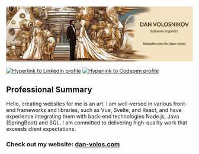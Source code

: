 ![banner image with name "Dan Volosnikov" and links to LinkedIn profile](banner-image.jpg)

[![Hyperlink to LinkedIn profile](https://img.shields.io/badge/linkedin-%230077B5.svg?style=for-the-badge&logo=linkedin)](https://www.linkedin.com/in/dan-volos/)
[![Hyperlink to Codepen profile](https://img.shields.io/badge/codepen-333333?style=for-the-badge&logo=codepen)](https://codepen.io/Volosnikov)


## Professional Summary

Hello, creating websites for me is an art. I am well-versed in various front-end frameworks and libraries, such as Vue, Svelte, and React, and have experience integrating them with back-end technologies Node.js, Java (SpringBoot) and SQL. I am committed to delivering high-quality work that exceeds client expectations.

### Check out my website: [dan-volos.com](https://dan-volos.com)
<!--
**lightofdavinci/lightofdavinci** is a ✨ _special_ ✨ repository because its `README.md` (this file) appears on your GitHub profile.

Here are some ideas to get you started:

- 🔭 I’m currently working on ...
- 🌱 I’m currently learning ...
- 👯 I’m looking to collaborate on ...
- 🤔 I’m looking for help with ...
- 💬 Ask me about ...
- 📫 How to reach me: ...
- 😄 Pronouns: ...
- ⚡ Fun fact: ...
-->
